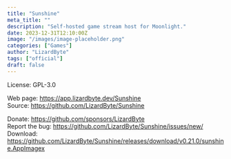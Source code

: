 ```yaml
---
title: "Sunshine"
meta_title: ""
description: "Self-hosted game stream host for Moonlight."
date: 2023-12-31T12:10:00Z
image: "/images/image-placeholder.png"
categories: ["Games"]
author: "LizardByte"
tags: ["official"]
draft: false
---
```


License: GPL-3.0

Web page: https://app.lizardbyte.dev/Sunshine  
Source: https://github.com/LizardByte/Sunshine

Donate: https://github.com/sponsors/LizardByte  
Report the bug: https://github.com/LizardByte/Sunshine/issues/new/  
Download: https://github.com/LizardByte/Sunshine/releases/download/v0.21.0/sunshine.AppImagex
